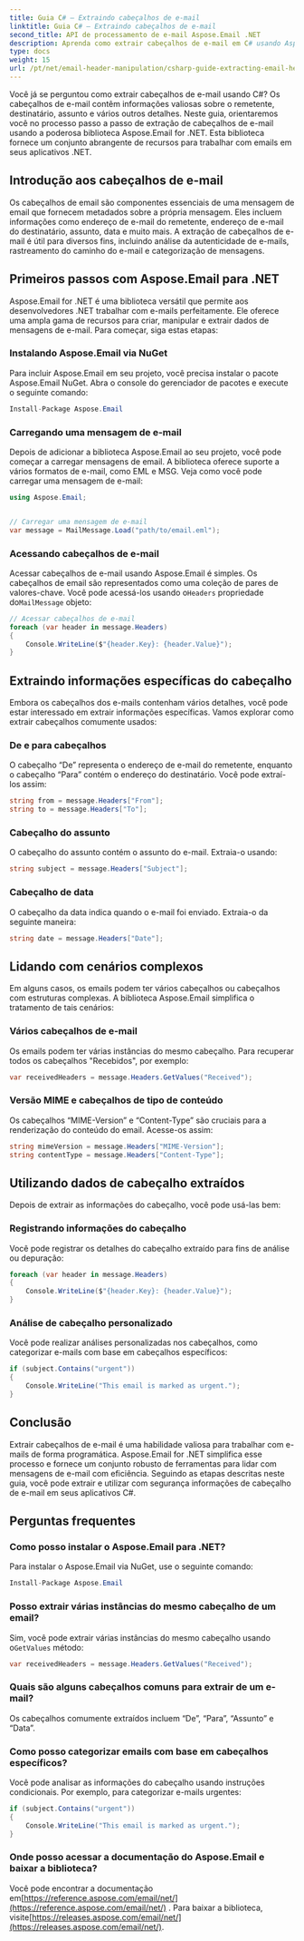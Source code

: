 ```yaml
---
title: Guia C# – Extraindo cabeçalhos de e-mail
linktitle: Guia C# – Extraindo cabeçalhos de e-mail
second_title: API de processamento de e-mail Aspose.Email .NET
description: Aprenda como extrair cabeçalhos de e-mail em C# usando Aspose.Email for .NET. Guia passo a passo com código-fonte para análise eficiente de e-mail.
type: docs
weight: 15
url: /pt/net/email-header-manipulation/csharp-guide-extracting-email-headers/
---
```


Você já se perguntou como extrair cabeçalhos de e-mail usando C#? Os cabeçalhos de e-mail contêm informações valiosas sobre o remetente, destinatário, assunto e vários outros detalhes. Neste guia, orientaremos você no processo passo a passo de extração de cabeçalhos de e-mail usando a poderosa biblioteca Aspose.Email for .NET. Esta biblioteca fornece um conjunto abrangente de recursos para trabalhar com emails em seus aplicativos .NET.

## Introdução aos cabeçalhos de e-mail

Os cabeçalhos de email são componentes essenciais de uma mensagem de email que fornecem metadados sobre a própria mensagem. Eles incluem informações como endereço de e-mail do remetente, endereço de e-mail do destinatário, assunto, data e muito mais. A extração de cabeçalhos de e-mail é útil para diversos fins, incluindo análise da autenticidade de e-mails, rastreamento do caminho do e-mail e categorização de mensagens.

## Primeiros passos com Aspose.Email para .NET

Aspose.Email for .NET é uma biblioteca versátil que permite aos desenvolvedores .NET trabalhar com e-mails perfeitamente. Ele oferece uma ampla gama de recursos para criar, manipular e extrair dados de mensagens de e-mail. Para começar, siga estas etapas:

### Instalando Aspose.Email via NuGet

Para incluir Aspose.Email em seu projeto, você precisa instalar o pacote Aspose.Email NuGet. Abra o console do gerenciador de pacotes e execute o seguinte comando:

```csharp
Install-Package Aspose.Email
```

### Carregando uma mensagem de e-mail

Depois de adicionar a biblioteca Aspose.Email ao seu projeto, você pode começar a carregar mensagens de email. A biblioteca oferece suporte a vários formatos de e-mail, como EML e MSG. Veja como você pode carregar uma mensagem de e-mail:

```csharp
using Aspose.Email;


// Carregar uma mensagem de e-mail
var message = MailMessage.Load("path/to/email.eml");
```

### Acessando cabeçalhos de e-mail

 Acessar cabeçalhos de e-mail usando Aspose.Email é simples. Os cabeçalhos de email são representados como uma coleção de pares de valores-chave. Você pode acessá-los usando o`Headers` propriedade do`MailMessage` objeto:

```csharp
// Acessar cabeçalhos de e-mail
foreach (var header in message.Headers)
{
    Console.WriteLine($"{header.Key}: {header.Value}");
}
```

## Extraindo informações específicas do cabeçalho

Embora os cabeçalhos dos e-mails contenham vários detalhes, você pode estar interessado em extrair informações específicas. Vamos explorar como extrair cabeçalhos comumente usados:

### De e para cabeçalhos

O cabeçalho “De” representa o endereço de e-mail do remetente, enquanto o cabeçalho “Para” contém o endereço do destinatário. Você pode extraí-los assim:

```csharp
string from = message.Headers["From"];
string to = message.Headers["To"];
```

### Cabeçalho do assunto

O cabeçalho do assunto contém o assunto do e-mail. Extraia-o usando:

```csharp
string subject = message.Headers["Subject"];
```

### Cabeçalho de data

O cabeçalho da data indica quando o e-mail foi enviado. Extraia-o da seguinte maneira:

```csharp
string date = message.Headers["Date"];
```

## Lidando com cenários complexos

Em alguns casos, os emails podem ter vários cabeçalhos ou cabeçalhos com estruturas complexas. A biblioteca Aspose.Email simplifica o tratamento de tais cenários:

### Vários cabeçalhos de e-mail

Os emails podem ter várias instâncias do mesmo cabeçalho. Para recuperar todos os cabeçalhos "Recebidos", por exemplo:

```csharp
var receivedHeaders = message.Headers.GetValues("Received");
```

### Versão MIME e cabeçalhos de tipo de conteúdo

Os cabeçalhos “MIME-Version” e “Content-Type” são cruciais para a renderização do conteúdo do email. Acesse-os assim:

```csharp
string mimeVersion = message.Headers["MIME-Version"];
string contentType = message.Headers["Content-Type"];
```

## Utilizando dados de cabeçalho extraídos

Depois de extrair as informações do cabeçalho, você pode usá-las bem:

### Registrando informações do cabeçalho

Você pode registrar os detalhes do cabeçalho extraído para fins de análise ou depuração:

```csharp
foreach (var header in message.Headers)
{
    Console.WriteLine($"{header.Key}: {header.Value}");
}
```

### Análise de cabeçalho personalizado

Você pode realizar análises personalizadas nos cabeçalhos, como categorizar e-mails com base em cabeçalhos específicos:

```csharp
if (subject.Contains("urgent"))
{
    Console.WriteLine("This email is marked as urgent.");
}
```

## Conclusão

Extrair cabeçalhos de e-mail é uma habilidade valiosa para trabalhar com e-mails de forma programática. Aspose.Email for .NET simplifica esse processo e fornece um conjunto robusto de ferramentas para lidar com mensagens de e-mail com eficiência. Seguindo as etapas descritas neste guia, você pode extrair e utilizar com segurança informações de cabeçalho de e-mail em seus aplicativos C#.

## Perguntas frequentes

### Como posso instalar o Aspose.Email para .NET?

Para instalar o Aspose.Email via NuGet, use o seguinte comando:
```csharp
Install-Package Aspose.Email
```

### Posso extrair várias instâncias do mesmo cabeçalho de um email?

Sim, você pode extrair várias instâncias do mesmo cabeçalho usando o`GetValues` método:
```csharp
var receivedHeaders = message.Headers.GetValues("Received");
```

### Quais são alguns cabeçalhos comuns para extrair de um e-mail?

Os cabeçalhos comumente extraídos incluem “De”, “Para”, “Assunto” e “Data”.

### Como posso categorizar emails com base em cabeçalhos específicos?

Você pode analisar as informações do cabeçalho usando instruções condicionais. Por exemplo, para categorizar e-mails urgentes:
```csharp
if (subject.Contains("urgent"))
{
    Console.WriteLine("This email is marked as urgent.");
}
```

### Onde posso acessar a documentação do Aspose.Email e baixar a biblioteca?

 Você pode encontrar a documentação em[https://reference.aspose.com/email/net/](https://reference.aspose.com/email/net/) . Para baixar a biblioteca, visite[https://releases.aspose.com/email/net/](https://releases.aspose.com/email/net/).